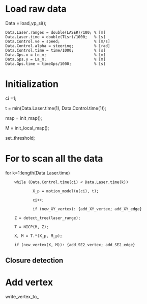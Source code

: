 # Load raw data

Data = load_vp_si();

```
Data.Laser.ranges = double(LASER)/100; % [m]
Data.Laser.time = double(TLsr)/1000;   % [s]
Data.Control.ve = speed;               % [m/s]
Data.Control.alpha = steering;         % [rad]
Data.Control.time = time/1000;         % [s]
Data.Gps.x = Lo_m;                     % [m]
Data.Gps.y = La_m;                     % [m]
Data.Gps.time = timeGps/1000;          % [s]
```

# Initialization

ci =1;

t = min(Data.Laser.time(1), Data.Control.time(1));

map = init_map();

M = init_local_map();

set_threshold;

# For to scan all the data

for k=1:length(Data.Laser.time)

        while (Data.Control.time(ci) < Data.Laser.time(k))
        
                X_p = motion_model(u(ci), t); 
                
                ci++;
                
                if (new_XY_vertex): {add_XY_vertex; add_XY_edge}
                
        Z = detect_tree(laser_range);
        
        T = NICP(M, Z);
        
        X, M = T.*(X_p, M_p);
        
        if (new_vertex(X, M)): {add_SE2_vertex; add_SE2_edge}


## Closure detection



# Add vertex

write_vertex_to_

